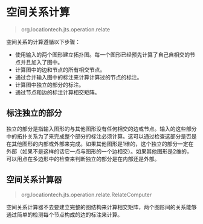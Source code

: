 # 空间关系计算

> org.locationtech.jts.operation.relate

空间关系的计算遵循以下步骤：

- 使用输入的两个图形建立拓扑图。每一个图形已经预先计算了自己自相交的节点并且加入了图中。
- 计算图中的边和节点的所有相交节点。
- 通过合并输入图中的标注来计算计算过的节点的标注。
- 计算图中独立的部分的标注。
- 通过节点和边的标注计算相交矩阵。

## 标注独立的部分

独立的部分是指输入图形的与其他图形没有任何相交的边或节点。输入的这些部分中的拓扑关系为了来完成整个部分的标注必须计算。这可以通过检查这部分是否是在其他图形的内部或外部来完成。如果其他图形是1维的，这个独立的部分一定在外部（如果不是这样的话它一点与图形的一个边相交）。如果其他图形是2维的，可以用点在多边形中的检查来判断独立的部分是在内部还是外部。

## 空间关系计算器

> org.locationtech.jts.operation.relate.RelateComputer

空间关系计算器不去要建立完整的图结构来计算相交矩阵，两个图形间的关系能够通过简单的检测每个节点构成的边的标注来计算。